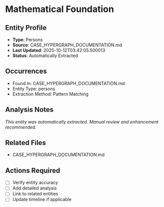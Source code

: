 # Mathematical Foundation

## Entity Profile
- **Type**: Persons
- **Source**: CASE_HYPERGRAPH_DOCUMENTATION.md
- **Last Updated**: 2025-10-12T03:42:05.500013
- **Status**: Automatically Extracted

## Occurrences
- Found in: CASE_HYPERGRAPH_DOCUMENTATION.md
- Entity Type: persons
- Extraction Method: Pattern Matching

## Analysis Notes
*This entity was automatically extracted. Manual review and enhancement recommended.*

## Related Files
- CASE_HYPERGRAPH_DOCUMENTATION.md

## Actions Required
- [ ] Verify entity accuracy
- [ ] Add detailed analysis
- [ ] Link to related entities
- [ ] Update timeline if applicable
